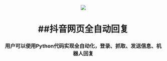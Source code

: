 <p align="center"><img src="https://live.staticflickr.com/65535/49185149122_37f5c52e43_k.jpg"></p>

<h1 align="center">##抖音网页全自动回复</h1>

<h3 align="center">
用户可以使用Python代码实现全自动化，登录、抓取、发送信息、机器人回复
</h3>

